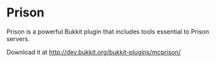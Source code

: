 Prison
========

Prison is a powerful Bukkit plugin that includes tools essential to Prison servers.

Download it at http://dev.bukkit.org/bukkit-plugins/mcprison/
